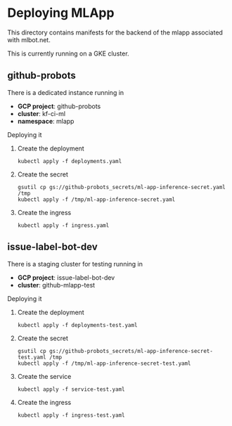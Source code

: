 # Deploying MLApp

This directory contains manifests for the backend of the mlapp associated
with mlbot.net.

This is currently running on a GKE cluster.


## github-probots

There is a dedicated instance running in

* **GCP project**: github-probots
* **cluster**: kf-ci-ml
* **namespace**: mlapp

Deploying it

1. Create the deployment

   ```
   kubectl apply -f deployments.yaml  
   ```

1. Create the secret

   ```
   gsutil cp gs://github-probots_secrets/ml-app-inference-secret.yaml /tmp
   kubectl apply -f /tmp/ml-app-inference-secret.yaml
   ```

1. Create the ingress

   ```
   kubectl apply -f ingress.yaml
   ```


## issue-label-bot-dev

There is a staging cluster for testing running in

* **GCP project**: issue-label-bot-dev
* **cluster**: github-mlapp-test

Deploying it

1. Create the deployment

   ```
   kubectl apply -f deployments-test.yaml  
   ```

1. Create the secret

   ```
   gsutil cp gs://github-probots_secrets/ml-app-inference-secret-test.yaml /tmp
   kubectl apply -f /tmp/ml-app-inference-secret-test.yaml
   ```

1. Create the service

   ```
   kubectl apply -f service-test.yaml
   ```

1. Create the ingress

    ```
    kubectl apply -f ingress-test.yaml
    ```
